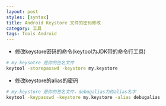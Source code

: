 ```yaml
---
layout: post
styles: [syntax]
title: Android Keystore 文件的密码修改
category: 工具
tags: Tools Android
---
```


+  修改keystore密码的命令(keytool为JDK带的命令行工具)

```bash
# my.keysotre 是你的签名文件
keytool -storepasswd -keystore my.keystore
```

+ 修改keystore的alias的密码

```bash
# my.keystore 是你的签名文件，debugalias为你alias名字
keytool -keypasswd -keystore my.keystore -alias debugalias
```
